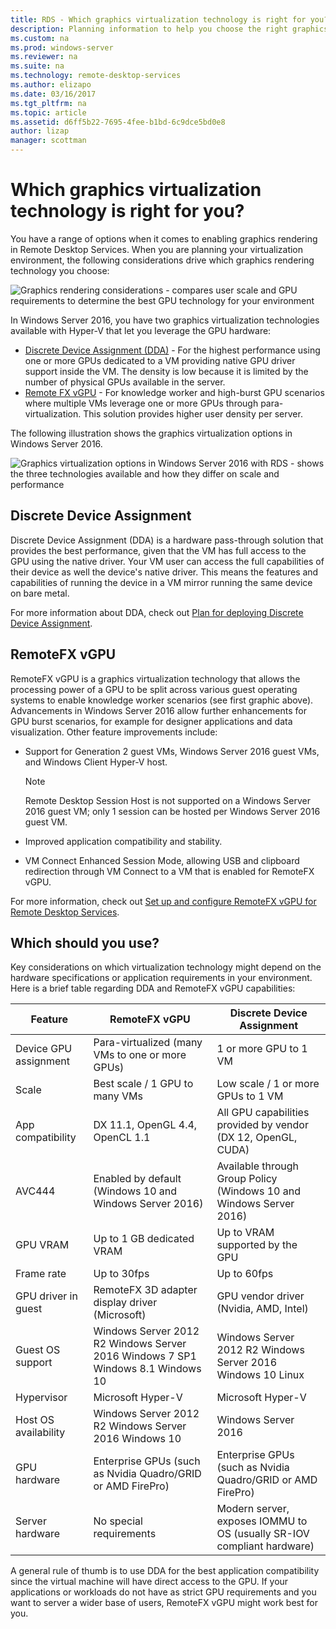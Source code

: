 ```yaml
---
title: RDS - Which graphics virtualization technology is right for you?
description: Planning information to help you choose the right graphics virtualization option for your RDS deployment.
ms.custom: na
ms.prod: windows-server
ms.reviewer: na
ms.suite: na
ms.technology: remote-desktop-services
ms.author: elizapo
ms.date: 03/16/2017  
ms.tgt_pltfrm: na
ms.topic: article
ms.assetid: d6ff5b22-7695-4fee-b1bd-6c9dce5bd0e8
author: lizap
manager: scottman
---
```

# Which graphics virtualization technology is right for you?

You have a range of options when it comes to enabling graphics rendering in Remote Desktop Services. When you are planning your virtualization environment, the following considerations drive which graphics rendering technology you choose:

![Graphics rendering considerations - compares user scale and GPU requirements to determine the best GPU technology for your environment](media/rds-gpu.png)

In Windows Server 2016, you have two graphics virtualization technologies available with Hyper-V that let you leverage the GPU hardware:

- [Discrete Device Assignment (DDA)](#discrete-device-assignment) - For the highest performance using one or more GPUs dedicated to a VM providing native GPU driver support inside the VM. The density is low because it is limited by the number of physical GPUs available in the server. 
- [Remote FX vGPU](#remotefx-vgpu) - For knowledge worker and high-burst GPU scenarios where multiple VMs leverage one or more GPUs through para-virtualization. This solution provides higher user density per server.

The following illustration shows the graphics virtualization options in Windows Server 2016.

![Graphics virtualization options in Windows Server 2016 with RDS - shows the three technologies available and how they differ on scale and performance](media/rds-graphics-virtualization.png)

## Discrete Device Assignment
Discrete Device Assignment (DDA) is a hardware pass-through solution that provides the best performance, given that the VM has full access to the GPU using the native driver. Your VM user can access the full capabilities of their device as well the device's native driver. This means the features and capabilities of running the device in a VM mirror running the same device on bare metal.

For more information about DDA, check out [Plan for deploying Discrete Device Assignment](../../virtualization/hyper-v/plan/plan-for-deploying-devices-using-discrete-device-assignment.md).

## RemoteFX vGPU 
RemoteFX vGPU is a graphics virtualization technology that allows the processing power of a GPU to be split across various guest operating systems to enable knowledge worker scenarios (see first graphic above). Advancements in Windows Server 2016 allow further enhancements for GPU burst scenarios, for example for designer applications and data visualization. Other feature improvements include:

- Support for Generation 2 guest VMs, Windows Server 2016 guest VMs, and Windows Client Hyper-V host.
  >[!NOTE] 
  > Remote Desktop Session Host is not supported on a Windows Server 2016 guest VM; only 1 session can be hosted per Windows Server 2016 guest VM.

- Improved application compatibility and stability.
- VM Connect Enhanced Session Mode, allowing USB and clipboard redirection through VM Connect to a VM that is enabled for RemoteFX vGPU.

For more information, check out [Set up and configure RemoteFX vGPU for Remote Desktop Services](rds-remotefx-vgpu.md).

## Which should you use?

Key considerations on which virtualization technology might depend on the hardware specifications or application requirements in your environment. Here is a brief table regarding DDA and RemoteFX vGPU capabilities:

| Feature               | RemoteFX vGPU                                                                       | Discrete Device Assignment                                             |
|-----------------------|-------------------------------------------------------------------------------------|------------------------------------------------------------------------|
| Device GPU assignment | Para-virtualized (many VMs to one or more GPUs)                                     | 1 or more GPU to 1 VM                                                  |
| Scale                 | Best scale / 1 GPU to many VMs                                                      | Low scale / 1 or more GPUs to 1 VM                                     |
| App compatibility     | DX 11.1, OpenGL 4.4, OpenCL 1.1                                                     | All GPU capabilities provided by vendor (DX 12, OpenGL, CUDA)          |
| AVC444                | Enabled by default (Windows 10 and Windows Server 2016)                             | Available through Group Policy (Windows 10 and Windows Server 2016)    |
| GPU VRAM              | Up to 1 GB dedicated VRAM                                                           | Up to VRAM supported by the GPU                                        |
| Frame rate            | Up to 30fps                                                                         | Up to 60fps                                                            |
| GPU driver in guest   | RemoteFX 3D adapter display driver (Microsoft)                                      | GPU vendor driver (Nvidia, AMD, Intel)                                 |
| Guest OS support      |  Windows Server 2012 R2  Windows Server 2016  Windows 7 SP1  Windows 8.1 Windows 10 |  Windows Server 2012 R2  Windows Server 2016  Windows 10 Linux         |
| Hypervisor            | Microsoft Hyper-V                                                                   | Microsoft Hyper-V                                                      |
| Host OS availability  |  Windows Server 2012 R2  Windows Server 2016 Windows 10                             | Windows Server 2016                                                    |
| GPU hardware          | Enterprise GPUs (such as Nvidia Quadro/GRID or AMD FirePro)                         | Enterprise GPUs (such as Nvidia Quadro/GRID or AMD FirePro)            |
| Server hardware       | No special requirements                                                             | Modern server, exposes IOMMU to OS (usually SR-IOV compliant hardware) |

A general rule of thumb is to use DDA for the best application compatibility since the virtual machine will have direct access to the GPU. If your applications or workloads do not have as strict GPU requirements and you want to server a wider base of users, RemoteFX vGPU might work best for you.
